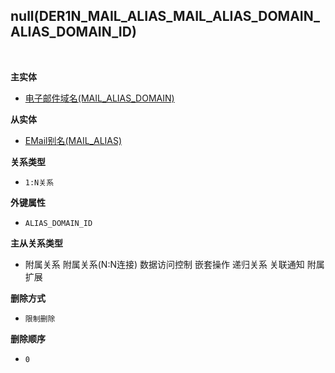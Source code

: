 ## null(DER1N_MAIL_ALIAS_MAIL_ALIAS_DOMAIN_ALIAS_DOMAIN_ID) <!-- {docsify-ignore-all} -->



<br>
<p class="panel-title"><b>主实体</b></p>

* [电子邮件域名(MAIL_ALIAS_DOMAIN)](module/mail/mail_alias_domain)

<p class="panel-title"><b>从实体</b></p>

* [EMail别名(MAIL_ALIAS)](module/mail/mail_alias)

<p class="panel-title"><b>关系类型</b></p>

* `1:N关系`

<p class="panel-title"><b>外键属性</b></p>

* `ALIAS_DOMAIN_ID`

<p class="panel-title"><b>主从关系类型</b></p>

* <i class="fa fa-square"/></i> 附属关系 <i class="fa fa-square"/></i> 附属关系(N:N连接) <i class="fa fa-square"/></i> 数据访问控制 <i class="fa fa-square"/></i> 嵌套操作 <i class="fa fa-square"/></i> 递归关系 <i class="fa fa-square"/></i> 关联通知 <i class="fa fa-square"/></i> 附属扩展

<p class="panel-title"><b>删除方式</b></p>

* `限制删除`

<p class="panel-title"><b>删除顺序</b></p>

* `0`
